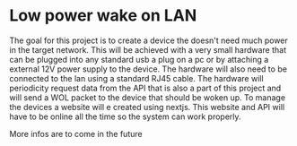 # Low power wake on LAN

The goal for this project is to create a device the doesn't need much power in the target network. This will be achieved with a very small hardware that can be plugged into any standard usb a plug on a pc or by attaching a external 12V power supply to the device. The hardware will also need to be connected to the lan using a standard RJ45 cable. 
The hardware will periodicity request data from the API that is also a part of this project and will send a WOL packet to the device that should be woken up. To manage the devices a website will e created using nextjs. This website and API will have to be online all the time so the system can work properly. 

More infos are to come in the future

